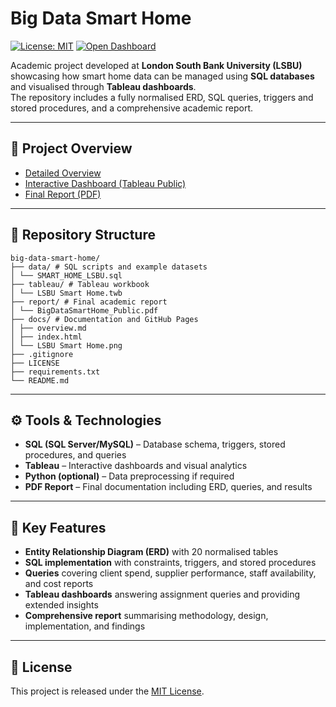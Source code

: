 # Big Data Smart Home
[![License: MIT](https://img.shields.io/badge/License-MIT-green.svg)](LICENSE)
[![Open Dashboard](https://img.shields.io/badge/Live-Dashboard-blue)](https://public.tableau.com/app/profile/raul.c1685/viz/LSBUSmartHome/LSBUSmartHome)


Academic project developed at **London South Bank University (LSBU)** showcasing how smart home data can be managed using **SQL databases** and visualised through **Tableau dashboards**.  
The repository includes a fully normalised ERD, SQL queries, triggers and stored procedures, and a comprehensive academic report.

---

## 📖 Project Overview
- [Detailed Overview](docs/overview.md)  
- [Interactive Dashboard (Tableau Public)](https://public.tableau.com/app/profile/raul.c1685/viz/LSBUSmartHome/LSBUSmartHome)  
- [Final Report (PDF)](report/BigDataSmartHome_Public.pdf)

---

## 📂 Repository Structure
```
big-data-smart-home/
├── data/ # SQL scripts and example datasets
│ └── SMART_HOME_LSBU.sql
├── tableau/ # Tableau workbook
│ └── LSBU Smart Home.twb
├── report/ # Final academic report
│ └── BigDataSmartHome_Public.pdf
├── docs/ # Documentation and GitHub Pages
│ ├── overview.md
│ ├── index.html
│ └── LSBU Smart Home.png
├── .gitignore
├── LICENSE
├── requirements.txt
└── README.md
```
---

## ⚙️ Tools & Technologies
- **SQL (SQL Server/MySQL)** – Database schema, triggers, stored procedures, and queries  
- **Tableau** – Interactive dashboards and visual analytics  
- **Python (optional)** – Data preprocessing if required  
- **PDF Report** – Final documentation including ERD, queries, and results  

---

## 🚀 Key Features
- **Entity Relationship Diagram (ERD)** with 20 normalised tables  
- **SQL implementation** with constraints, triggers, and stored procedures  
- **Queries** covering client spend, supplier performance, staff availability, and cost reports  
- **Tableau dashboards** answering assignment queries and providing extended insights  
- **Comprehensive report** summarising methodology, design, implementation, and findings  

---

## 📜 License
This project is released under the [MIT License](LICENSE).
